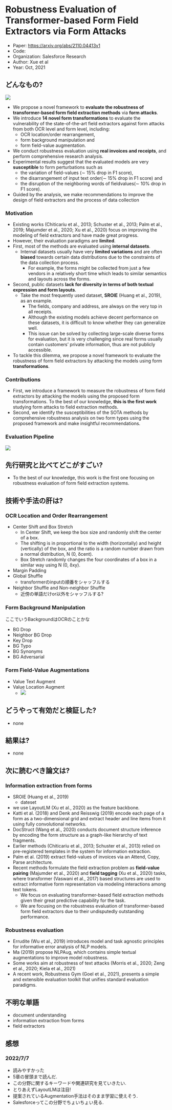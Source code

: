 # Robustness Evaluation of Transformer-based Form Field Extractors via Form Attacks
- Paper: https://arxiv.org/abs/2110.04413v1
- Code: 
- Organization: Salesforce Research
- Author: Xue et al
- Year: Oct, 2021

## どんなもの?
![](img/figure1.png)
- We propose a novel framework to **evaluate the robustness of transformer-based form field extraction methods** via **form attacks**.
- We introduce **14 novel form transformations** to evaluate the vulnerability of the state-of-the-art field extractors against form attacks from both OCR level and form level, including:
  - OCR location/order rearrangement,
  - form background manipulation and
  - form field-value augmentation.
- We conduct robustness evaluation using **real invoices and receipts**, and perform comprehensive research analysis.
- Experimental results suggest that the evaluated models are very **susceptible** to form perturbations such as 
  - the variation of field-values (∼ 15% drop in F1 score),
  - the disarrangement of input text order(∼ 15% drop in F1 score) and
  - the disruption of the neighboring words of fieldvalues(∼ 10% drop in F1 score).
- Guided by the analysis, we make recommendations to improve the design of field extractors and the process of data collection

### Motivation
- Existing works (Chiticariu et al., 2013; Schuster et al., 2013; Palm et al., 2019; Majumder et al., 2020; Xu et al., 2020) focus on improving the modeling of field extractors and have made great progress.
- However, their evaluation paradigms are **limited**.
- First, most of the methods are evaluated using **internal datasets**.
  - Internal datasets usually have very **limited variations** and are often **biased** towards certain data distributions due to the constraints of the data collection process.
    - For example, the forms might be collected from just a few vendors in a relatively short time which leads to similar semantics and layouts across the forms.
- Second, public datasets **lack for diversity in terms of both textual expression and form layouts**.
  - Take the most frequently used dataset, **SROIE** (Huang et al., 2019), as an example.
    - The fields, company and address, are always on the very top in all receipts.
    - Although the existing models achieve decent performance on these datasets, it is difficult to know whether they can generalize well.
    - This issue can be solved by collecting large-scale diverse forms for evaluation, but it is very challenging since real forms usually contain customers’ private information, thus are not publicly accessible.
- To tackle this dilemma, we propose a novel framework to evaluate the robustness of form field extractors by attacking the models using form **transformations**.

### Contributions
- First, we introduce a framework to measure the robustness of form field extractors by attacking the models using the proposed form transformations. To the best of our knowledge, **this is the first work** studying form attacks to field extraction methods.
- Second, we identify the susceptibilities of the SOTA methods by comprehensive robustness analysis on two form types using the proposed framework and make insightful recommendations.

### Evaluation Pipeline
![](img/figure2.png)

## 先行研究と比べてどこがすごい?
- To the best of our knowledge, this work is the first one focusing on robustness evaluation of form field extraction systems.

## 技術や手法の肝は?
### OCR Location and Order Rearrangement
- Center Shift and Box Stretch
  - In Center Shift, we keep the box size and randomly shift the center of a box.
  - The shifting is in proportional to the width (horizontally) and height (vertically) of the box, and the ratio is a random number drawn from a normal distribution, N (0, δcent).
  - Box Stretch randomly changes the four coordinates of a box in a similar way using N (0, δxy).
- Margin Padding
- Global Shuffle
  - transformerのinputの順番をシャッフルする
- Neighbor Shuffle and Non-neighbor Shuffle
  - 近傍の単語だけor以外をシャッフルする?
### Form Background Manipulation
ここでいうBackgroundはOCRのことかな
- BG Drop
- Neighbor BG Drop
- Key Drop
- BG Typo
- BG Synonyms
- BG Adversarial
### Form Field-Value Augmentations
- Value Text Augment
- Value Location Augment
  - ![](img/figure3.png)

## どうやって有効だと検証した?
- none

## 結果は?
- none

## 次に読むべき論文は?
### Information extraction from forms
- SROIE (Huang et al., 2019)
  - dateset
- we use LayoutLM (Xu et al., 2020) as the feature backbone.
- Katti et al. (2018) and Denk and Reisswig (2019) encode each page of a form as a two-dimensional grid and extract header and line items from it using fully convolutional networks.
- DocStruct (Wang et al., 2020) conducts document structure inference by encoding the form structure as a graph-like hierarchy of text fragments.
- Earlier methods (Chiticariu et al., 2013; Schuster et al., 2013) relied on pre-registered templates in the system for information extraction.
- Palm et al. (2019) extract field-values of invoices via an Attend, Copy, Parse architecture.
- Recent methods formulate the field extraction problem as **field-value pairing** (Majumder et al., 2020) and **field tagging** (Xu et al., 2020) tasks, where transformer (Vaswani et al., 2017) based structures are used to extract informative form representation via modeling interactions among text tokens.
  - We focus on evaluating transformer-based field extraction methods given their great predictive capability for the task.
  - We are focusing on the robustness evaluation of transformer-based form field extractors due to their undisputedly outstanding performance.
### Robustness evaluation
- Errudite (Wu et al., 2019) introduces model and task agnostic principles for informative error analysis of NLP models.
- Ma (2019) propose NLPAug, which contains simple textual augmentations to improve model robustness.
- Some works aim at robustness of text attacks (Morris et al., 2020; Zeng et al., 2020; Kiela et al., 2021)
- A recent work, Robustness Gym (Goel et al., 2021), presents a simple and extensible evaluation toolkit that unifies standard evaluation paradigms.

## 不明な単語
- document understanding
- information extraction from forms
- field extractors

## 感想
### 2022/7/7
- 読みやすかった
- 5章の冒頭まで読んだ.
- この分野に関するキーワードや関連研究を見ていきたい.
- とりあえずLayoutLMは注目!
- 提案されているAugmentation手法はそのまま学習に使えそう.
- Salesforceってこの分野でちょいちょい見る.
